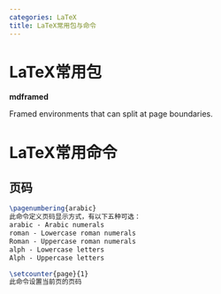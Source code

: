 ```yaml
---
categories: LaTeX
title: LaTeX常用包与命令
---
```


# LaTeX常用包

**mdframed**

Framed environments that can split at page boundaries.

# LaTeX常用命令

## 页码

```latex
\pagenumbering{arabic}
此命令定义页码显示方式，有以下五种可选：
arabic - Arabic numerals
roman - Lowercase roman numerals
Roman - Uppercase roman numerals
alph - Lowercase letters
Alph - Uppercase letters

\setcounter{page}{1}
此命令设置当前页的页码
```





